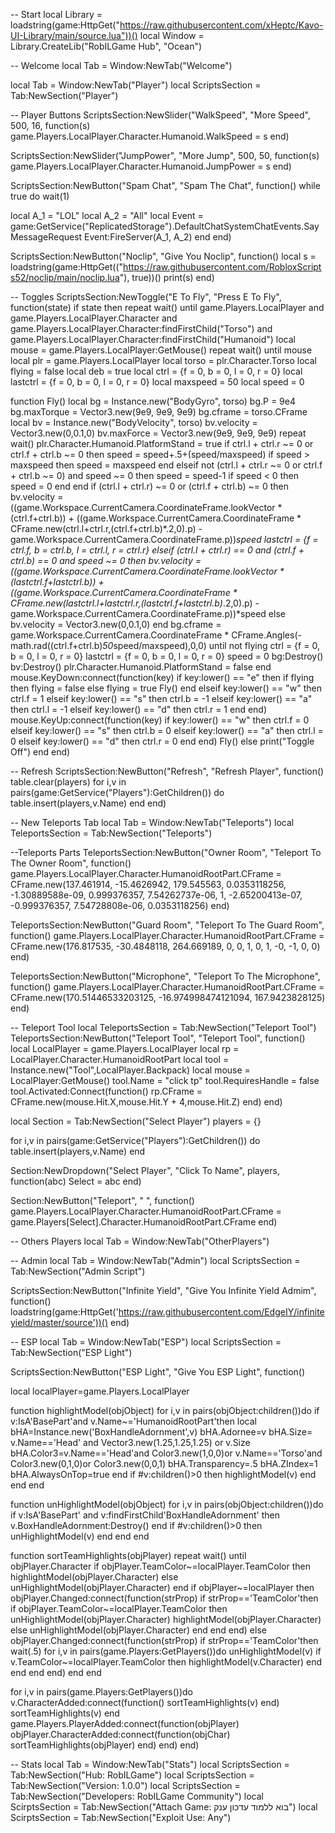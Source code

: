 -- Start
local Library = loadstring(game:HttpGet("https://raw.githubusercontent.com/xHeptc/Kavo-UI-Library/main/source.lua"))()
local Window = Library.CreateLib("RobILGame Hub", "Ocean")

-- Welcome
local Tab = Window:NewTab("Welcome")

local Tab = Window:NewTab("Player")
local ScriptsSection = Tab:NewSection("Player")

--  Player Buttons
ScriptsSection:NewSlider("WalkSpeed", "More Speed", 500, 16, function(s)
    game.Players.LocalPlayer.Character.Humanoid.WalkSpeed = s
end)

ScriptsSection:NewSlider("JumpPower", "More Jump", 500, 50, function(s)
    game.Players.LocalPlayer.Character.Humanoid.JumpPower = s
end)

ScriptsSection:NewButton("Spam Chat", "Spam The Chat", function()
    while true do wait(1) 
 
local A_1   = "LOL" local A_2 = "All" 
local Event = game:GetService("ReplicatedStorage").DefaultChatSystemChatEvents.SayMessageRequest Event:FireServer(A_1, A_2) end
end)

ScriptsSection:NewButton("Noclip", "Give You Noclip", function()
   local s = loadstring(game:HttpGet(("https://raw.githubusercontent.com/RobloxScripts52/noclip/main/noclip.lua"), true))()
print(s)
end)

-- Toggles
ScriptsSection:NewToggle("E To Fly", "Press E To Fly", function(state)
    if state then
        repeat wait() 
    until game.Players.LocalPlayer and game.Players.LocalPlayer.Character and game.Players.LocalPlayer.Character:findFirstChild("Torso") and game.Players.LocalPlayer.Character:findFirstChild("Humanoid") 
local mouse = game.Players.LocalPlayer:GetMouse() 
repeat wait() until mouse
local plr = game.Players.LocalPlayer 
local torso = plr.Character.Torso 
local flying = false
local deb = true 
local ctrl = {f = 0, b = 0, l = 0, r = 0} 
local lastctrl = {f = 0, b = 0, l = 0, r = 0} 
local maxspeed = 50 
local speed = 0 

function Fly() 
local bg = Instance.new("BodyGyro", torso) 
bg.P = 9e4 
bg.maxTorque = Vector3.new(9e9, 9e9, 9e9) 
bg.cframe = torso.CFrame 
local bv = Instance.new("BodyVelocity", torso) 
bv.velocity = Vector3.new(0,0.1,0) 
bv.maxForce = Vector3.new(9e9, 9e9, 9e9) 
repeat wait() 
plr.Character.Humanoid.PlatformStand = true 
if ctrl.l + ctrl.r ~= 0 or ctrl.f + ctrl.b ~= 0 then 
speed = speed+.5+(speed/maxspeed) 
if speed > maxspeed then 
speed = maxspeed 
end 
elseif not (ctrl.l + ctrl.r ~= 0 or ctrl.f + ctrl.b ~= 0) and speed ~= 0 then 
speed = speed-1 
if speed < 0 then 
speed = 0 
end 
end 
if (ctrl.l + ctrl.r) ~= 0 or (ctrl.f + ctrl.b) ~= 0 then 
bv.velocity = ((game.Workspace.CurrentCamera.CoordinateFrame.lookVector * (ctrl.f+ctrl.b)) + ((game.Workspace.CurrentCamera.CoordinateFrame * CFrame.new(ctrl.l+ctrl.r,(ctrl.f+ctrl.b)*.2,0).p) - game.Workspace.CurrentCamera.CoordinateFrame.p))*speed 
lastctrl = {f = ctrl.f, b = ctrl.b, l = ctrl.l, r = ctrl.r} 
elseif (ctrl.l + ctrl.r) == 0 and (ctrl.f + ctrl.b) == 0 and speed ~= 0 then 
bv.velocity = ((game.Workspace.CurrentCamera.CoordinateFrame.lookVector * (lastctrl.f+lastctrl.b)) + ((game.Workspace.CurrentCamera.CoordinateFrame * CFrame.new(lastctrl.l+lastctrl.r,(lastctrl.f+lastctrl.b)*.2,0).p) - game.Workspace.CurrentCamera.CoordinateFrame.p))*speed 
else 
bv.velocity = Vector3.new(0,0.1,0) 
end 
bg.cframe = game.Workspace.CurrentCamera.CoordinateFrame * CFrame.Angles(-math.rad((ctrl.f+ctrl.b)*50*speed/maxspeed),0,0) 
until not flying 
ctrl = {f = 0, b = 0, l = 0, r = 0} 
lastctrl = {f = 0, b = 0, l = 0, r = 0} 
speed = 0 
bg:Destroy() 
bv:Destroy() 
plr.Character.Humanoid.PlatformStand = false 
end 
mouse.KeyDown:connect(function(key) 
if key:lower() == "e" then 
if flying then flying = false 
else 
flying = true 
Fly() 
end 
elseif key:lower() == "w" then 
ctrl.f = 1 
elseif key:lower() == "s" then 
ctrl.b = -1 
elseif key:lower() == "a" then 
ctrl.l = -1 
elseif key:lower() == "d" then 
ctrl.r = 1 
end 
end) 
mouse.KeyUp:connect(function(key) 
if key:lower() == "w" then 
ctrl.f = 0 
elseif key:lower() == "s" then 
ctrl.b = 0 
elseif key:lower() == "a" then 
ctrl.l = 0 
elseif key:lower() == "d" then 
ctrl.r = 0 
end 
end)
Fly()
    else
        print("Toggle Off")
    end
end)

-- Refresh
ScriptsSection:NewButton("Refresh", "Refresh Player", function()
    table.clear(players)
for i,v in pairs(game:GetService("Players"):GetChildren()) do
    table.insert(players,v.Name)
end
end)

-- New Teleports Tab
local Tab = Window:NewTab("Teleports")
local TeleportsSection = Tab:NewSection("Teleports")

--Teleports Parts
TeleportsSection:NewButton("Owner Room", "Teleport To The Owner Room", function()
    game.Players.LocalPlayer.Character.HumanoidRootPart.CFrame = CFrame.new(137.461914, -15.4626942, 179.545563, 0.0353118256, -1.30889588e-09, 0.999376357, 7.54262737e-06, 1, -2.65200413e-07, -0.999376357, 7.54728808e-06, 0.0353118256)
end)

TeleportsSection:NewButton("Guard Room", "Teleport To The  Guard Room", function()
    game.Players.LocalPlayer.Character.HumanoidRootPart.CFrame = CFrame.new(176.817535, -30.4848118, 264.669189, 0, 0, 1, 0, 1, -0, -1, 0, 0)
end)

TeleportsSection:NewButton("Microphone", "Teleport To The Microphone", function()
    game.Players.LocalPlayer.Character.HumanoidRootPart.CFrame = CFrame.new(170.51446533203125, -16.974998474121094, 167.9423828125)
end)

-- Teleport Tool
local TeleportsSection = Tab:NewSection("Teleport Tool")
TeleportsSection:NewButton("Teleport Tool", "Teleport Tool", function()
    local LocalPlayer = game.Players.LocalPlayer
local rp = LocalPlayer.Character.HumanoidRootPart
local tool = Instance.new("Tool",LocalPlayer.Backpack)
local mouse = LocalPlayer:GetMouse()
tool.Name = "click tp"
tool.RequiresHandle = false
tool.Activated:Connect(function()
    rp.CFrame = CFrame.new(mouse.Hit.X,mouse.Hit.Y + 4,mouse.Hit.Z)
end)
end)

local Section = Tab:NewSection("Select Player")
players = {}

for i,v in pairs(game:GetService("Players"):GetChildren()) do
    table.insert(players,v.Name)
end

Section:NewDropdown("Select Player", "Click To Name", players, function(abc)
    Select = abc
end)

Section:NewButton("Teleport", " ", function()
    game.Players.LocalPlayer.Character.HumanoidRootPart.CFrame = game.Players[Select].Character.HumanoidRootPart.CFrame
end)

-- Others Players
local Tab = Window:NewTab("OtherPlayers")

-- Admin
local Tab            = Window:NewTab("Admin")
local ScriptsSection = Tab:NewSection("Admin Script")


ScriptsSection:NewButton("Infinite Yield", "Give You Infinite Yield Admim", function()
    loadstring(game:HttpGet('https://raw.githubusercontent.com/EdgeIY/infiniteyield/master/source'))()
end)

-- ESP
local Tab            = Window:NewTab("ESP")
local ScriptsSection = Tab:NewSection("ESP Light")

ScriptsSection:NewButton("ESP Light", "Give You ESP Light", function()

local localPlayer=game.Players.LocalPlayer

function highlightModel(objObject)
    for i,v in pairs(objObject:children())do
        if v:IsA'BasePart'and v.Name~='HumanoidRootPart'then
            local bHA=Instance.new('BoxHandleAdornment',v)
            bHA.Adornee=v
            bHA.Size= v.Name=='Head' and Vector3.new(1.25,1.25,1.25) or v.Size
            bHA.Color3=v.Name=='Head'and Color3.new(1,0,0)or v.Name=='Torso'and Color3.new(0,1,0)or Color3.new(0,0,1)
            bHA.Transparency=.5
            bHA.ZIndex=1
            bHA.AlwaysOnTop=true
        end
        if #v:children()>0 then
            highlightModel(v)
        end
    end
end

function unHighlightModel(objObject)
    for i,v in pairs(objObject:children())do
        if v:IsA'BasePart' and v:findFirstChild'BoxHandleAdornment' then
            v.BoxHandleAdornment:Destroy()
        end
        if #v:children()>0 then
            unHighlightModel(v)
        end
    end
end

function sortTeamHighlights(objPlayer)
    repeat wait() until objPlayer.Character
    if objPlayer.TeamColor~=localPlayer.TeamColor then
        highlightModel(objPlayer.Character)
    else
        unHighlightModel(objPlayer.Character)
    end
    if objPlayer~=localPlayer then
        objPlayer.Changed:connect(function(strProp)
            if strProp=='TeamColor'then
                if objPlayer.TeamColor~=localPlayer.TeamColor then
                    unHighlightModel(objPlayer.Character)
                    highlightModel(objPlayer.Character)
                else
                    unHighlightModel(objPlayer.Character)
                end
            end
        end)
    else
        objPlayer.Changed:connect(function(strProp)
            if strProp=='TeamColor'then
                wait(.5)
                for i,v in pairs(game.Players:GetPlayers())do
                    unHighlightModel(v)
                    if v.TeamColor~=localPlayer.TeamColor then
                        highlightModel(v.Character)
                    end
                end
            end
        end)
    end
end

for i,v in pairs(game.Players:GetPlayers())do
    v.CharacterAdded:connect(function()
        sortTeamHighlights(v)
    end)
    sortTeamHighlights(v)
end
game.Players.PlayerAdded:connect(function(objPlayer)
    objPlayer.CharacterAdded:connect(function(objChar)
        sortTeamHighlights(objPlayer)
    end)
end)
end)

-- Stats
local Tab            = Window:NewTab("Stats")
local ScriptsSection = Tab:NewSection("Hub: RobILGame")
local ScriptsSection = Tab:NewSection("Version: 1.0.0")
local ScriptsSection = Tab:NewSection("Developers: RobILGame Community")
local ScirptsSection = Tab:NewSection("Attach Game: בוא ללמוד עדכון ענק")
local ScirptsSection = Tab:NewSection("Exploit Use: Any")
